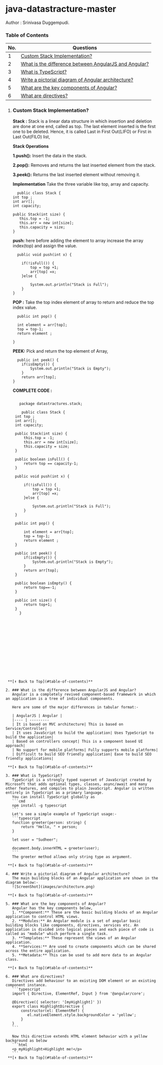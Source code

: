 # java-datastracture-master
Author : Srinivasa Duggempudi.

### Table of Contents

| No. | Questions |
|---- | ---------
|1 | [Custom Stack Implementation?](#custom-stack-implementation)|
|2 | [What is the difference between AngularJS and Angular?](#what-is-the-difference-between-angularjs-and-angular)|
|3 | [What is TypeScript?](#what-is-typescript)|
|4 | [Write a pictorial diagram of Angular architecture?](#write-a-pictorial-diagram-of-angular-architecture)|
|5 | [What are the key components of Angular?](#what-are-the-key-components-of-angular)|
|6 | [What are directives?](#what-are-directives)|


1. ### Custom Stack Implementation?

    **Stack :** Stack is a linear data structure in which insertion and deletion are done at one end, called as top.
               The last element inserted is the first one to be deleted. Hence, it is called Last in First Out(LIFO) or First in Last Out(FILO) list,
               
   **Stack Operations**
   
      **1.push():** Insert the data in the stack.
      
      **2.pop():**  Removes and returns the last inserted element from the stack.
      
      **3.peek():** Returns the last inserted element without removing it.
    
    **Implementation**
     Take the three variable like top, array and capacity.
     
     ```
       public class Stack {
	int top ;
	int arr[];
	int capacity;
	
	public Stack(int size) {
		this.top = -1;
		this.arr = new int[size];
		this.capacity = size;
	}
     
     ```
     **push:**  here before adding the element to array increase the array index(top) and assign the value. 
     
    ```
      public void push(int x) {
		
		if(!isFull()) {
			top = top +1;
			arr[top] =x;
		}else {
			
			System.out.println("Stack is Full");
		}
	}
    ```
    
      **POP :**  Take the top index element of array to return and reduce the top index value.
      
      ```
        public int pop() {
		
		int element = arr[top];
		top = top-1;
		return element ;

	}
      ```
    **PEEK:**  Pick and return the top element of Array,
    
    ```
      public int peek() {
		if(isEmpty()) {
			System.out.println("Stack is Empty");
		}
		return arr[top];
	}
    
    ```
    **COMPLETE CODE :**
   
   ```
          
	  package datastractures.stack;

       public class Stack {
	int top ;
	int arr[];
	int capacity;
	
	public Stack(int size) {
		this.top = -1;
		this.arr = new int[size];
		this.capacity = size;
	}
	
	public boolean isFull() {
		return top == capacity-1;
	}
	
	public void push(int x) {
		
		if(!isFull()) {
			top = top +1;
			arr[top] =x;
		}else {
			
			System.out.println("Stack is Full");
		}
	}
	
	public int pop() {
		
		int element = arr[top];
		top = top-1;
		return element ;
	}
	
	public int peek() {
		if(isEmpty()) {
			System.out.println("Stack is Empty");
		}
		return arr[top];
	}

	public boolean isEmpty() {
		return top==-1;
	}
	
	public int size() {
		return top+1;
	}
      }

      
 ```
    
      
      
      
                

     
      
      



  **[⬆ Back to Top](#table-of-contents)**

2. ### What is the difference between AngularJS and Angular?
    Angular is a completely revived component-based framework in which an application is a tree of individual components.

    Here are some of the major differences in tabular format:-

    | AngularJS | Angular |
    |---- | ---------
    | It is based on MVC architecture| This is based on Service/Controller|
    | It uses JavaScript to build the application| Uses TypeScript to build the application|
    | Based on controllers concept| This is a component based UI approach|
    | No support for mobile platforms| Fully supports mobile platforms|
    | Difficult to build SEO friendly application| Ease to build SEO friendly applications|

  **[⬆ Back to Top](#table-of-contents)**

3. ### What is TypeScript?
    TypeScript is a strongly typed superset of JavaScript created by Microsoft that adds optional types, classes, async/await and many other features, and compiles to plain JavaScript. Angular is written entirely in TypeScript as a primary language.
    You can install TypeScript globally as
    ```cmd
    npm install -g typescript
    ```
    Let's see a simple example of TypeScript usage:-
    ```typescript
    function greeter(person: string) {
        return "Hello, " + person;
    }

    let user = "Sudheer";

    document.body.innerHTML = greeter(user);
    ```
    The greeter method allows only string type as argument.

  **[⬆ Back to Top](#table-of-contents)**

4. ### Write a pictorial diagram of Angular architecture?
    The main building blocks of an Angular application are shown in the diagram below:-
    ![ScreenShot](images/architecture.png)

  **[⬆ Back to Top](#table-of-contents)**

5. ### What are the key components of Angular?
    Angular has the key components below,
    1. **Component:** These are the basic building blocks of an Angular application to control HTML views.
    2. **Modules:** An Angular module is a set of angular basic building blocks like components, directives, services etc. An application is divided into logical pieces and each piece of code is called as "module" which perform a single task.
    3. **Templates:** These represent the views of an Angular application.
    4. **Services:** Are used to create components which can be shared across the entire application.
    5. **Metadata:** This can be used to add more data to an Angular class.

  **[⬆ Back to Top](#table-of-contents)**

6. ### What are directives?
    Directives add behaviour to an existing DOM element or an existing component instance.
    ```typescript
    import { Directive, ElementRef, Input } from '@angular/core';

    @Directive({ selector: '[myHighlight]' })
    export class HighlightDirective {
        constructor(el: ElementRef) {
           el.nativeElement.style.backgroundColor = 'yellow';
        }
    }
    ```

    Now this directive extends HTML element behavior with a yellow background as below
    ```html
    <p myHighlight>Highlight me!</p>
    ```
  **[⬆ Back to Top](#table-of-contents)**
